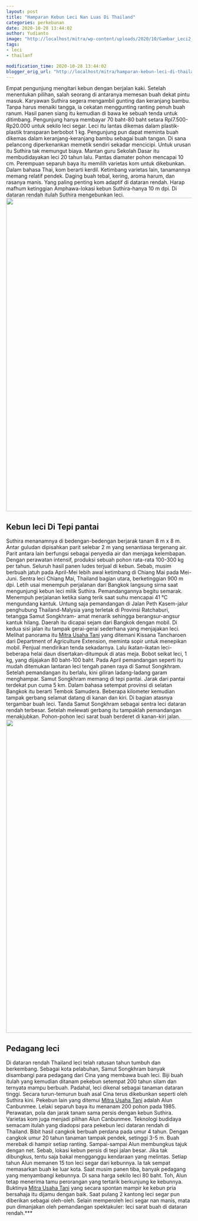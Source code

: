 ```yaml
---
layout: post
title: "Hamparan Kebun Leci Nan Luas Di Thailand"
categories: perkebunan
date: 2020-10-28 13:44:02
author: Yudianto
image: "http://localhost/mitra/wp-content/uploads/2020/10/Gambar_Leci2_1280x720.jpg"
tags:
- leci
- thailanf

modification_time: 2020-10-28 13:44:02
blogger_orig_url: "http://localhost/mitra/hamparan-kebun-leci-di-thailand.html"
---
```


Empat pengunjung mengitari kebun dengan berjalan kaki. Setelah menentukan pilihan, salah seorang di antaranya memesan buah dekat pintu masuk. Karyawan Suthira segera mengambil gunting dan keranjang bambu. Tanpa harus menaiki tangga, ia cekatan menggunting ranting penuh buah ranum. Hasil panen siang itu kemudian di bawa ke sebuah tenda untuk ditimbang. Pengunjung hanya membayar 70 baht-80 baht setara Rpl7.500-Rp20.000 untuk sekilo leci segar.
Leci itu lantas dikemas dalam plastik-plastik transparan berbobot 1 kg. Pengunjung pun dapat meminta buah dikemas dalam keranjang-keranjang bambu sebagai buah tangan. Di sana pelancong diperkenankan memetik sendiri sekadar mencicipi. Untuk urusan itu Suthira tak memungut biaya. Mantan guru Sekolah Dasar itu membudidayakan leci 20 tahun lalu. Pantas diamater pohon mencapai 10 cm.
Perempuan separuh baya itu memilih varietas kom untuk dikebunkan. Dalam bahasa Thai, kom berarti kerdil. Ketimbang varietas lain, tanamannya memang relatif pendek. Daging buah tebal, kering, aroma harum, dan rasanya manis. Yang paling penting kom adaptif di dataran rendah. Harap mafhum ketinggian Amphawa-lokasi kebun Suthira-hanya 10 m dpi. Di dataran rendah itulah Suthira mengebunkan leci.
<a href="http://127.0.0.1/mitra/wp-content/uploads/2020/10/Kebun-Leci.jpg"><img class="aligncenter wp-image-20300 size-full" src="http://127.0.0.1/mitra/wp-content/uploads/2020/10/Kebun-Leci.jpg" alt="" width="1361" height="850" /></a>
<h2>Kebun leci Di Tepi pantai</h2>
Suthira menanamnya di bedengan-bedengan berjarak tanam 8 m x 8 m. Antar guludan dipisahkan parit selebar 2 m yang senantiasa tergenang air. Parit antara lain berfungsi sebagai penyedia air dan menjaga kelembapan. Dengan perawatan intensif, produksi sebuah pohon rata-rata 100-300 kg per tahun. Seluruh hasil panen ludes terjual di kebun. Sebab, musim berbuah jatuh pada April-Mei lebih awal ketimbang di Chiang Mai pada Mei-Juni. Sentra leci Chiang Mai, Thailand bagian utara, berketinggian 900 m dpi.
Letih usai menempuh perjalanan dari Bangkok langsung sirna saat mengunjungi kebun leci milik Suthira. Pemandangannya begitu semarak. Menempuh perjalanan ketika siang terik saat suhu mencapai 41 °C mengundang kantuk.
Untung saja pemandangan di Jalan Peth Kasem-jalur penghubung Thailand-Malysia yang terletak di Provinsi Ratchaburi, tetangga Samut Songkhram- amat menarik sehingga berangsur-angsur kantuk hilang. Daerah itu dicapai sejam dari Bangkok dengan mobil.
Di kedua sisi jalan itu tampak gerai-gerai sederhana yang menjajakan leci. Melihat panorama itu <a href="http://127.0.0.1/mitra">Mitra Usaha Tani</a> yang ditemani Kissana Tancharoen dari Department of Agriculture Extension, meminta sopir untuk menepikan mobil. Penjual mendirikan tenda sekadarnya. Lalu ikatan-ikatan leci-beberapa helai daun disertakan-ditumpuk di atas meja. Bobot seikat leci, 1 kg, yang dijajakan 80 baht-100 baht.
Pada April pemandangan seperti itu mudah ditemukan lantaran leci tengah panen raya di Samut Songkhram. Setelah pemandangan itu berlalu, kini giliran ladang-ladang garam menghampar. Samut Songkhram memang di tepi pantai. Jarak dari pantai terdekat pun cuma 5 km. Dalam bahasa setempat provinsi di selatan Bangkok itu berarti Tembok Samudera.
Beberapa kilometer kemudian tampak gerbang selamat datang di kanan dan kiri. Di bagian atasnya tergambar buah leci. Tanda Samut Songkhram sebagai sentra leci dataran rendah terbesar. Setelah melewati gerbang itu tampaklah pemandangan menakjubkan. Pohon-pohon leci sarat buah berderet di kanan-kiri jalan.
<a href="http://127.0.0.1/mitra/wp-content/uploads/2020/10/Kebun-buah-Leci.jpg"><img class="aligncenter wp-image-20299 size-full" src="http://127.0.0.1/mitra/wp-content/uploads/2020/10/Kebun-buah-Leci.jpg" alt="" width="1511" height="850" /></a>
<h2>Pedagang leci</h2>
Di dataran rendah Thailand leci telah ratusan tahun tumbuh dan berkembang. Sebagai kota pelabuhan, Samut Songkhram banyak disambangi para pedagang dari Cina yang membawa buah leci. Biji buah itulah yang kemudian ditanam pekebun setempat 200 tahun silam dan ternyata mampu berbuah. Padahal, leci dikenal sebagai tanaman dataran tinggi.
Secara turun-temurun buah asal Cina terus dikebunkan seperti oleh Suthira kini. Pekebun lain yang ditemui <a href="http://127.0.0.1/mitra">Mitra Usaha Tani</a> adalah Alun Canbunmee. Lelaki separuh baya itu menanam 200 pohon pada 1985. Perawatan, pola dan jarak tanam sama persis dengan kebun Suthira. Varietas kom juga menjadi pilihan Alun Canbunmee. Teknologi budidaya semacam itulah yang diadopsi para pekebun leci dataran rendah di Thailand.
Bibit hasil cangkok berbuah perdana pada umur 4 tahun. Dengan cangkok umur 20 tahun tanaman tampak pendek, setinggi 3-5 m. Buah merebak di hampir setiap ranting. Sampai-sampai Alun membungkus tajuk dengan net. Sebab, lokasi kebun persis di tepi jalan besar. Jika tak dibungkus, tentu saja bakal mengganggu kendaraan yang melintas. Setiap tahun Alun memanen 15 ton leci segar dari kebunnya.
Ia tak sempat memasarkan buah ke luar kota. Saat musim panen tiba, banyak pedagang yang menyambangi kebunnya. Di sana harga sekilo leci 80 baht. Toh, Alun tetap menerima tamu perorangan yang tertarik berkunjung ke kebunnya. Buktinya <a href="http://127.0.0.1/mitra">Mitra Usaha Tani</a> yang secara spontan mampir ke kebun pria bersahaja itu dijamu dengan baik. Saat pulang 2 kantong leci segar pun diberikan sebagai oleh-oleh. Selain memperoleh leci segar nan manis, mata pun dimanjakan oleh pemandangan spektakuler: leci sarat buah di dataran rendah.***

